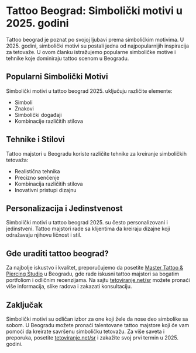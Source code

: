 # Tattoo Beograd: Simbolički motivi u 2025. godini

Tattoo beograd je poznat po svojoj ljubavi prema simboličkim motivima. U 2025. godini, simbolički motivi su postali jedna od najpopularnijih inspiracija za tetovaže. U ovom članku istražujemo popularne simboličke motive i tehnike koje dominiraju tattoo scenom u Beogradu.

## Popularni Simbolički Motivi

Simbolički motivi u tattoo beograd 2025. uključuju različite elemente:
- Simboli
- Znakovi
- Simbolički događaji
- Kombinacije različitih stilova

## Tehnike i Stilovi

Tattoo majstori u Beogradu koriste različite tehnike za kreiranje simboličkih tetovaža:
- Realistična tehnika
- Precizno senčenje
- Kombinacija različitih stilova
- Inovativni pristupi dizajnu

## Personalizacija i Jedinstvenost

Simbolički motivi u tattoo beograd 2025. su često personalizovani i jedinstveni. Tattoo majstori rade sa klijentima da kreiraju dizajne koji odražavaju njihovu ličnost i stil.

## Gde uraditi tattoo beograd?

Za najbolje iskustvo i kvalitet, preporučujemo da posetite [Master Tattoo & Piercing Studio](https://tetoviranje.net/sr/) u Beogradu, gde rade iskusni tattoo majstori sa bogatim portfoliom i odličnim recenzijama. Na sajtu [tetoviranje.net/sr](https://tetoviranje.net/sr/) možete pronaći više informacija, slike radova i zakazati konsultaciju.

## Zaključak

Simbolički motivi su odličan izbor za one koji žele da nose deo simbolike sa sobom. U Beogradu možete pronaći talentovane tattoo majstore koji će vam pomoći da kreirate savršenu simboličku tetovažu. Za više saveta i preporuka, posetite [tetoviranje.net/sr](https://tetoviranje.net/sr/) i zakažite svoj prvi termin u 2025. godini. 